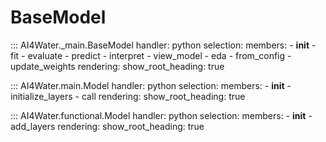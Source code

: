 # BaseModel
::: AI4Water._main.BaseModel
    handler: python
    selection:
        members:
            - __init__
            - fit
            - evaluate
            - predict
            - interpret
            - view_model
            - eda
            - from_config
            - update_weights
    rendering:
        show_root_heading: true

::: AI4Water.main.Model
    handler: python
    selection:
        members:
            - __init__
            - initialize_layers
            - call
    rendering:
        show_root_heading: true

::: AI4Water.functional.Model
    handler: python
    selection:
        members:
            - __init__
            - add_layers
    rendering:
        show_root_heading: true